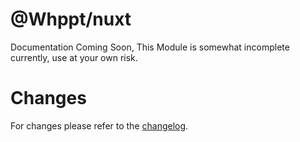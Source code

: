 # @Whppt/nuxt

Documentation Coming Soon, This Module is somewhat incomplete currently, use at your own risk.

# Changes
For changes please refer to the [changelog](./CHANGELOG.md).
